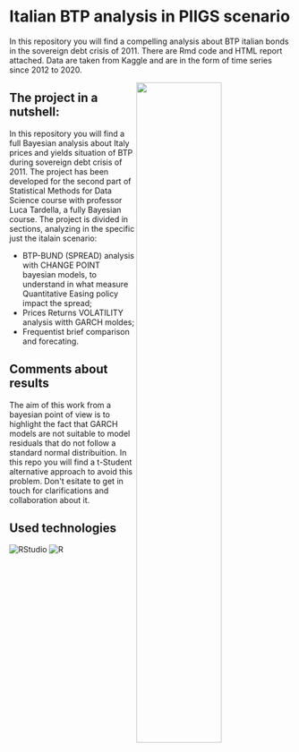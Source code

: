 # Italian BTP analysis in PIIGS scenario 

In this repository you will find a compelling analysis about BTP italian bonds in the sovereign debt crisis of 2011.
There are Rmd code and HTML report attached.
Data are taken from Kaggle and are in the form of time series since 2012 to 2020.

<img src="https://github.com/giuseppedipoce/Italian-BTP-analysis-in-PIIGS-scenario/assets/114066138/85dc00a7-df95-48ee-9eb0-6542c8ab8c13" width=55% height=55% align="right">

## The project in a nutshell:

In this repository you will find a full Bayesian analysis about Italy prices and yields situation of BTP during sovereign debt crisis of 2011.
The project has been developed for the second part of Statistical Methods for Data Science course with professor Luca Tardella, a fully Bayesian course.
The project is divided in sections, analyzing in the specific just the italain scenario:
- BTP-BUND (SPREAD) analysis with CHANGE POINT bayesian models, to understand in what measure Quantitative Easing policy impact the spread;
- Prices Returns VOLATILITY analysis witth GARCH moldes;
- Frequentist brief comparison and forecating.

## Comments about results
The aim of this work from a bayesian point of view is to highlight the fact that GARCH models are not suitable to model residuals that do not follow a standard normal distribuition.
In this repo you will find a t-Student alternative approach to avoid this problem.
Don't esitate to get in touch for clarifications and collaboration about it.

## Used technologies
![RStudio](https://img.shields.io/badge/RStudio-4285F4?style=for-the-badge&logo=rstudio&logoColor=white)
![R](https://img.shields.io/badge/r-%23276DC3.svg?style=for-the-badge&logo=r&logoColor=white)

